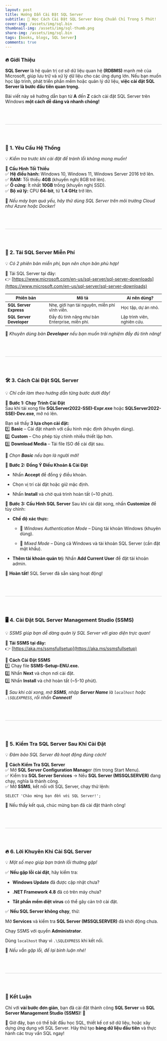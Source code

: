 ```yaml
---
layout: post
title: Hướng Dẫn Cài Đặt SQL Server
subtitle: 📌 Học Cách Cài Đặt SQL Server Đúng Chuẩn Chỉ Trong 5 Phút!
cover-img: /assets/img/sql.bin
thumbnail-img: /assets/img/sql-thumb.png
share-img: /assets/img/sql.bin
tags: [books, blogs, SQL Server]
comments: true
---
```


### 🔥 Giới Thiệu
**SQL Server** là hệ quản trị cơ sở dữ liệu quan hệ **(RDBMS)** mạnh mẽ của Microsoft, giúp lưu trữ và xử lý dữ liệu cho các ứng dụng lớn. Nếu bạn muốn học lập trình, phát triển phần mềm hoặc quản lý dữ liệu, **việc cài đặt SQL Server là bước đầu tiên quan trọng.**

Bài viết này sẽ hướng dẫn bạn từ **A** đến **Z** cách cài đặt SQL Server trên Windows **một cách dễ dàng và nhanh chóng!**

<div style="border: 1px solid #e6e6e6; margin:64px 0"></div>

### 📌 1. Yêu Cầu Hệ Thống
💡 _Kiểm tra trước khi cài đặt để tránh lỗi không mong muốn!_

🔹 **Cấu Hình Tối Thiểu**  
✅ **Hệ điều hành:** Windows 10, Windows 11, Windows Server 2016 trở lên.  
✅ **RAM:** Tối thiểu **4GB** (khuyến nghị 8GB trở lên).  
✅ **Ổ cứng**: Ít nhất **10GB** trống (khuyến nghị SSD).  
✅ **Bộ xử lý:** CPU **64-bit**, từ **1.4 GHz** trở lên.  

📌 _Nếu máy bạn quá yếu, hãy thử dùng SQL Server trên môi trường Cloud như Azure hoặc Docker!_

<div style="border: 1px solid #e6e6e6; margin:64px 0"></div>

### 🚀 2. Tải SQL Server Miễn Phí
💡 _Có 2 phiên bản miễn phí, bạn nên chọn bản phù hợp!_

🔗 Tải SQL Server tại đây:  
👉 [https://www.microsoft.com/en-us/sql-server/sql-server-downloads](https://www.microsoft.com/en-us/sql-server/sql-server-downloads)

| <small>**Phiên bản**</small>               | <small>**Mô tả**</small>                                             | <small>**Ai nên dùng?**</small>                 |
|-------------------------|--------------------------------------------------|------------------------------|
| <small>**SQL Server Express**</small>  | <small>Nhẹ, giới hạn tài nguyên, miễn phí vĩnh viễn.</small>   | <small>Học tập, dự án nhỏ.</small>          |
| <small>**SQL Server Developer**</small> | <small>Đầy đủ tính năng như bản Enterprise, miễn phí.</small> | <small>Lập trình viên, nghiên cứu.</small> |  
  
<div style="margin-top:16px"></div>

📌 _Khuyên dùng bản **Developer** nếu bạn muốn trải nghiệm đầy đủ tính năng!_

<div style="border: 1px solid #e6e6e6; margin:64px 0"></div>

### 🛠 3. Cách Cài Đặt SQL Server
💡 _Chỉ cần làm theo hướng dẫn từng bước dưới đây!_

🔹 **Bước 1: Chạy Trình Cài Đặt**  
Sau khi tải xong file **SQLServer2022-SSEI-Expr.exe** hoặc **SQLServer2022-SSEI-Dev.exe**, mở nó lên.

Bạn sẽ thấy **3 lựa chọn cài đặt:**  
1️⃣ **Basic** – Cài đặt nhanh với cấu hình mặc định (khuyên dùng).  
2️⃣ **Custom** – Cho phép tùy chỉnh nhiều thiết lập hơn.  
3️⃣ **Download Media** – Tải file ISO để cài đặt sau.  

📌 _Chọn **Basic** nếu bạn là người mới!_

🔹 **Bước 2: Đồng Ý Điều Khoản & Cài Đặt**
* Nhấn **Accept** để đồng ý điều khoản.

* Chọn vị trí cài đặt hoặc giữ mặc định.

* Nhấn **Install** và chờ quá trình hoàn tất (~10 phút).

🔹 **Bước 3: Cấu Hình SQL Server**
Sau khi cài đặt xong, nhấn **Customize** để tùy chỉnh:

* **Chế độ xác thực:**

  * 🔹 _Windows Authentication Mode_ – Dùng tài khoản Windows (khuyên dùng).

  * 🔹 _Mixed Mode_ – Dùng cả Windows và tài khoản SQL Server (cần đặt mật khẩu).

* **Thêm tài khoản quản trị:** Nhấn **Add Current User** để đặt tài khoản admin.

🎉 **Hoàn tất!** SQL Server đã sẵn sàng hoạt động!

<div style="border: 1px solid #e6e6e6; margin:64px 0"></div>

### 🖥 4. Cài Đặt SQL Server Management Studio (SSMS)
💡 _SSMS giúp bạn dễ dàng quản lý SQL Server với giao diện trực quan!_

🔗 **Tải SSMS tại đây:**  
👉 [https://aka.ms/ssmsfullsetup](https://aka.ms/ssmsfullsetup)

🔹 **Cách Cài Đặt SSMS**  
1️⃣ Chạy file **SSMS-Setup-ENU.exe.**  
2️⃣ Nhấn **Next** và chọn nơi cài đặt.  
3️⃣ Nhấn **Install** và chờ hoàn tất (~5-10 phút).  

📌 _Sau khi cài xong, mở **SSMS**, nhập **Server Name** là ```localhost``` hoặc ```.\SQLEXPRESS```, rồi nhấn **Connect!**_

<div style="border: 1px solid #e6e6e6; margin:64px 0"></div>

### 🎯 5. Kiểm Tra SQL Server Sau Khi Cài Đặt
💡 _Đảm bảo SQL Server đã hoạt động đúng cách!_

🔹 **Cách Kiểm Tra SQL Server**   
✅ Mở **SQL Server Configuration Manag**er (tìm trong Start Menu).   
✅ Kiểm tra **SQL Server Services** → Nếu **SQL Server (MSSQLSERVER)** đang chạy, nghĩa là thành công.   
✅ Mở **SSMS**, kết nối với SQL Server, chạy thử lệnh:  

```SELECT 'Chào mừng bạn đến với SQL Server!';```

🎉 Nếu thấy kết quả, chúc mừng bạn đã cài đặt thành công!

<div style="border: 1px solid #e6e6e6; margin:64px 0"></div>

### 🔥 6. Lời Khuyên Khi Cài SQL Server 
💡 _Một số mẹo giúp bạn tránh lỗi thường gặp!_

✅ **Nếu gặp lỗi cài đặt**, hãy kiểm tra:

* **Windows Update** đã được cập nhật chưa?

* **.NET Framework 4.8** đã có trên máy chưa?

* **Tắt phần mềm diệt virus** có thể gây cản trở cài đặt.

✅ **Nếu SQL Server không chạy**, thử:

Mở **Services** và kiểm tra **SQL Server (MSSQLSERVER)** đã khởi động chưa.

Chạy SSMS với quyền **Administrator**.

Dùng ```localhost``` thay vì ```.\SQLEXPRESS``` khi kết nối.

📌 _Nếu vẫn gặp lỗi, để lại bình luận nhé!_

<div style="border: 1px solid #e6e6e6; margin:64px 0"></div>

### 🎯 Kết Luận
Chỉ với **vài bước đơn giản**, bạn đã cài đặt thành công **SQL Server** và **SQL Server Management Studio (SSMS)**! 🎉

🚀 Giờ đây, bạn có thể bắt đầu học SQL, thiết kế cơ sở dữ liệu, hoặc xây dựng ứng dụng với SQL Server. Hãy thử tạo **bảng dữ liệu đầu tiên** và thực hành các truy vấn SQL ngay!
